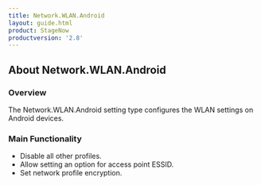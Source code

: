 ```yaml
---
title: Network.WLAN.Android
layout: guide.html
product: StageNow
productversion: '2.8'
---
```


## About Network.WLAN.Android

### Overview
The Network.WLAN.Android setting type configures the WLAN settings on Android devices.

### Main Functionality

* Disable all other profiles. 
* Allow setting an option for access point ESSID.
* Set network profile encryption.














